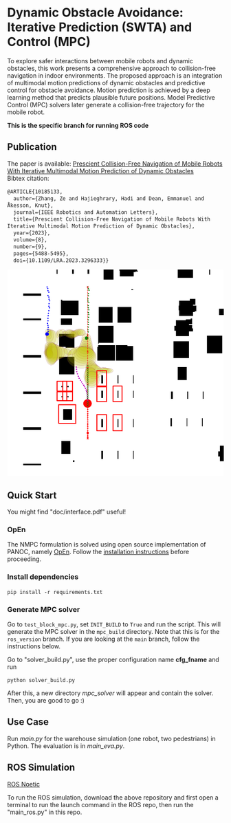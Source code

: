 # Dynamic Obstacle Avoidance: Iterative Prediction (SWTA) and Control (MPC)
To explore safer interactions between mobile robots and dynamic obstacles, this work presents a comprehensive approach to collision-free navigation in indoor environments. The proposed approach is an integration of multimodal motion predictions of dynamic obstacles and predictive control for obstacle avoidance. Motion prediction is achieved by a deep learning method that predicts plausible future positions. Model Predictive Control (MPC) solvers later generate a collision-free trajectory for the mobile robot.

**This is the specific branch for running ROS code**

## Publication
The paper is available: [Prescient Collision-Free Navigation of Mobile Robots With Iterative Multimodal Motion Prediction of Dynamic Obstacles](https://ieeexplore.ieee.org/document/10185133?source=authoralert)  \
Bibtex citation:
```
@ARTICLE{10185133,
  author={Zhang, Ze and Hajieghrary, Hadi and Dean, Emmanuel and Åkesson, Knut},
  journal={IEEE Robotics and Automation Letters}, 
  title={Prescient Collision-Free Navigation of Mobile Robots With Iterative Multimodal Motion Prediction of Dynamic Obstacles}, 
  year={2023},
  volume={8},
  number={9},
  pages={5488-5495},
  doi={10.1109/LRA.2023.3296333}}
```

![Example](doc/cover.png "Example")

## Quick Start
You might find "doc/interface.pdf" useful!
### OpEn
The NMPC formulation is solved using open source implementation of PANOC, namely [OpEn](https://alphaville.github.io/optimization-engine/). Follow the [installation instructions](https://alphaville.github.io/optimization-engine/docs/installation) before proceeding. 

### Install dependencies
```
pip install -r requirements.txt
```

### Generate MPC solver
Go to `test_block_mpc.py`, set `INIT_BUILD` to `True` and run the script. This will generate the MPC solver in the `mpc_build` directory. Note that this is for the `ros_version` branch. If you are looking at the `main` branch, follow the instructions below.

Go to "solver_build.py", use the proper configuration name **cfg_fname** and run
```
python solver_build.py
```
After this, a new directory *mpc_solver* will appear and contain the solver. Then, you are good to go :)

## Use Case
Run *main.py* for the warehouse simulation (one robot, two pedestrians) in Python. The evaluation is in *main_eva.py*.

## ROS Simulation
[ROS Noetic](https://github.com/Hadi-Hajieghrary/wta_mpc_ros_Simulation)

To run the ROS simulation, download the above repository and first open a terminal to run the launch command in the ROS repo, then run the "main_ros.py" in this repo.



